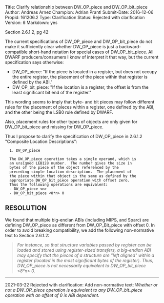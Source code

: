 Title:       Clarify relationship between DW_OP_piece and DW_OP_bit_piece
Author:      Andreas Arnez
Champion:    Adrian Prantl
Submit-Date: 2016-12-06
Propid:      161206.2
Type:        Clarification
Status:      Rejected with clarification
Version:     6
Markdown:    yes

Section 2.6.1.2, pg 42

The current specifications of DW_OP_piece and DW_OP_bit_piece do not
make it sufficiently clear whether DW_OP_piece is just a
backward-compatible short-hand notation for special cases of
DW_OP_bit_piece.  All DWARF producers/consumers I know of interpret it
that way, but the current specification says otherwise:

- DW_OP_piece: "If the piece is located in a register, but does not
  occupy the entire register, the placement of the piece within that
  register is defined by the ABI."
- DW_OP_bit_piece: "If the location is a register, the offset is from
  the least significant bit end of the register."

This wording seems to imply that byte- and bit pieces may follow
different rules for the placement of pieces within a register, one
defined by the ABI, and the other being the LSB0 rule defined by
DWARF.

Also, placement rules for other types of objects are only given for
DW_OP_bit_piece and missing for DW_OP_piece.

Thus I propose to clarify the specification of DW_OP_piece in 2.6.1.2
"Composite Location Descriptions":

      1. DW_OP_piece

      The DW_OP_piece operation takes a single operand, which is
      an unsigned LEB128 number.  The number gives the size in
      bytes of the piece of the object referenced by the
      preceding simple location description.  The placement of
      the piece within that object is the same as defined by the
      appropriate DW_OP_bit_piece operation with offset zero.
      Thus the following operations are equivalent:
      - DW_OP_piece <n>
      - DW_OP_bit_piece <8*n> 0


RESOLUTION
----------

We found that multiple big-endian ABIs (including MIPS, and Sparc) are
defining DW_OP_piece as different from DW_OP_Bit_piece with offset 0.
In order to avoid breaking compatibility, we add the following 
non-normative text to Section 2.6.1.2:

> *For instance, so that structure variables passed by register can be
> loaded and stored using register-sized transfers, a big-endian ABI may
> specify that the pieces of a structure are "left aligned" within a
> register (located in the most significant bytes of the register). Thus,
> DW_OP_piece <n> is not necessarily equivalent to DW_OP_bit_piece <8\*n> 0.*

---

2021-03-22 Rejected with clarification:  Add non-normative text:
  *Whether or not a DW_OP_piece operation is equivalent to any DW_OP_bit_piece
  operation with an offset of 0 is ABI dependent.*
  
